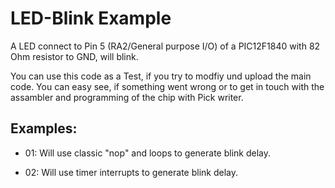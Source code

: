 LED-Blink Example
=================

A LED connect to Pin 5 (RA2/General purpose I/O) of a PIC12F1840
with 82 Ohm resistor to GND, will blink.

You can use this code as a Test, if you try to modfiy und upload the main
code. You can easy see, if something went wrong or to get in touch with the 
assambler and programming of the chip with Pick writer.

Examples:
---------

- 01: Will use classic "nop" and loops to generate blink delay.

- 02: Will use timer interrupts to generate blink delay. 